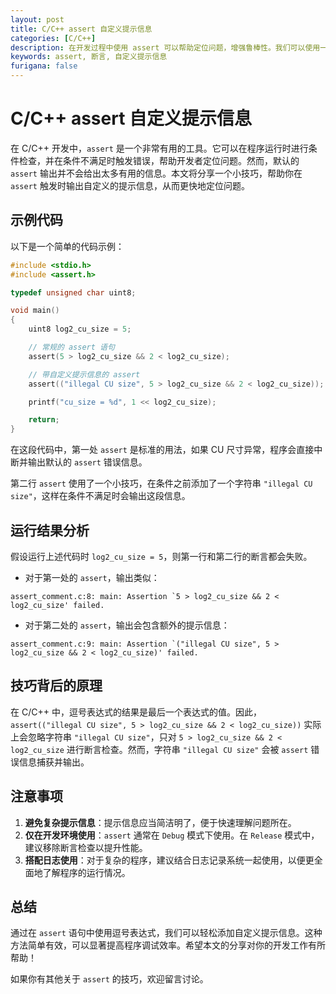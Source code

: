 ```yaml
---
layout: post
title: C/C++ assert 自定义提示信息
categories: [C/C++]
description: 在开发过程中使用 assert 可以帮助定位问题，增强鲁棒性。我们可以使用一个小技巧在 assert 触发时同时输出预先定义好的提示信息，进一步帮助定位问题。
keywords: assert, 断言, 自定义提示信息
furigana: false
---
```


# C/C++ assert 自定义提示信息

在 C/C++ 开发中，`assert` 是一个非常有用的工具。它可以在程序运行时进行条件检查，并在条件不满足时触发错误，帮助开发者定位问题。然而，默认的 `assert` 输出并不会给出太多有用的信息。本文将分享一个小技巧，帮助你在 `assert` 触发时输出自定义的提示信息，从而更快地定位问题。

## 示例代码
以下是一个简单的代码示例：

```c
#include <stdio.h>
#include <assert.h>

typedef unsigned char uint8;

void main()
{
    uint8 log2_cu_size = 5;

    // 常规的 assert 语句
    assert(5 > log2_cu_size && 2 < log2_cu_size);

    // 带自定义提示信息的 assert
    assert(("illegal CU size", 5 > log2_cu_size && 2 < log2_cu_size));

    printf("cu_size = %d", 1 << log2_cu_size);

    return;
}
```

在这段代码中，第一处 `assert` 是标准的用法，如果 CU 尺寸异常，程序会直接中断并输出默认的 `assert` 错误信息。

第二行 `assert` 使用了一个小技巧，在条件之前添加了一个字符串 `"illegal CU size"`，这样在条件不满足时会输出这段信息。

## 运行结果分析
假设运行上述代码时 `log2_cu_size = 5`，则第一行和第二行的断言都会失败。

- 对于第一处的 `assert`，输出类似：

```
assert_comment.c:8: main: Assertion `5 > log2_cu_size && 2 < log2_cu_size' failed.
```

- 对于第二处的 `assert`，输出会包含额外的提示信息：

```
assert_comment.c:9: main: Assertion `("illegal CU size", 5 > log2_cu_size && 2 < log2_cu_size)' failed.
```

## 技巧背后的原理
在 C/C++ 中，逗号表达式的结果是最后一个表达式的值。因此，`assert(("illegal CU size", 5 > log2_cu_size && 2 < log2_cu_size))` 实际上会忽略字符串 `"illegal CU size"`，只对 `5 > log2_cu_size && 2 < log2_cu_size` 进行断言检查。然而，字符串 `"illegal CU size"` 会被 `assert` 错误信息捕获并输出。

## 注意事项
1. **避免复杂提示信息**：提示信息应当简洁明了，便于快速理解问题所在。
2. **仅在开发环境使用**：`assert` 通常在 `Debug` 模式下使用。在 `Release` 模式中，建议移除断言检查以提升性能。
3. **搭配日志使用**：对于复杂的程序，建议结合日志记录系统一起使用，以便更全面地了解程序的运行情况。

## 总结
通过在 `assert` 语句中使用逗号表达式，我们可以轻松添加自定义提示信息。这种方法简单有效，可以显著提高程序调试效率。希望本文的分享对你的开发工作有所帮助！

如果你有其他关于 `assert` 的技巧，欢迎留言讨论。
